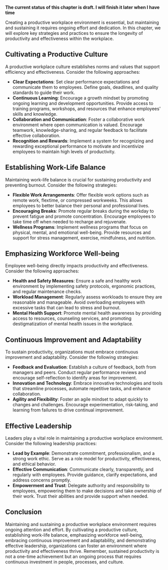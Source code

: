 **The current status of this chapter is draft. I will finish it later when I have time**

Creating a productive workplace environment is essential, but maintaining and sustaining it requires ongoing effort and dedication. In this chapter, we will explore key strategies and practices to ensure the longevity of productivity and effectiveness within the workplace.

Cultivating a Productive Culture
--------------------------------

A productive workplace culture establishes norms and values that support efficiency and effectiveness. Consider the following approaches:

* **Clear Expectations**: Set clear performance expectations and communicate them to employees. Define goals, deadlines, and quality standards to guide their work.
* **Continuous Learning**: Encourage a growth mindset by promoting ongoing learning and development opportunities. Provide access to training programs, workshops, and resources that enhance employees' skills and knowledge.
* **Collaboration and Communication**: Foster a collaborative work environment where open communication is valued. Encourage teamwork, knowledge-sharing, and regular feedback to facilitate effective collaboration.
* **Recognition and Rewards**: Implement a system for recognizing and rewarding exceptional performance to motivate and incentivize employees to maintain high levels of productivity.

Establishing Work-Life Balance
------------------------------

Maintaining work-life balance is crucial for sustaining productivity and preventing burnout. Consider the following strategies:

* **Flexible Work Arrangements**: Offer flexible work options such as remote work, flextime, or compressed workweeks. This allows employees to better balance their personal and professional lives.
* **Encouraging Breaks**: Promote regular breaks during the workday to prevent fatigue and promote concentration. Encourage employees to take time off when needed to recharge and rejuvenate.
* **Wellness Programs**: Implement wellness programs that focus on physical, mental, and emotional well-being. Provide resources and support for stress management, exercise, mindfulness, and nutrition.

Emphasizing Workforce Well-being
--------------------------------

Employee well-being directly impacts productivity and effectiveness. Consider the following approaches:

* **Health and Safety Measures**: Ensure a safe and healthy work environment by implementing safety protocols, ergonomic practices, and regular maintenance checks.
* **Workload Management**: Regularly assess workloads to ensure they are reasonable and manageable. Avoid overloading employees with excessive tasks that can lead to stress and burnout.
* **Mental Health Support**: Promote mental health awareness by providing access to resources, counseling services, and promoting destigmatization of mental health issues in the workplace.

Continuous Improvement and Adaptability
---------------------------------------

To sustain productivity, organizations must embrace continuous improvement and adaptability. Consider the following strategies:

* **Feedback and Evaluation**: Establish a culture of feedback, both from managers and peers. Conduct regular performance reviews and encourage self-reflection to identify areas for improvement.
* **Innovation and Technology**: Embrace innovative technologies and tools that streamline processes, automate repetitive tasks, and enhance collaboration.
* **Agility and Flexibility**: Foster an agile mindset to adapt quickly to changes and challenges. Encourage experimentation, risk-taking, and learning from failures to drive continual improvement.

Effective Leadership
--------------------

Leaders play a vital role in maintaining a productive workplace environment. Consider the following leadership practices:

* **Lead by Example**: Demonstrate commitment, professionalism, and a strong work ethic. Serve as a role model for productivity, effectiveness, and ethical behavior.
* **Effective Communication**: Communicate clearly, transparently, and regularly with employees. Provide guidance, clarify expectations, and address concerns promptly.
* **Empowerment and Trust**: Delegate authority and responsibility to employees, empowering them to make decisions and take ownership of their work. Trust their abilities and provide support when needed.

Conclusion
----------

Maintaining and sustaining a productive workplace environment requires ongoing attention and effort. By cultivating a productive culture, establishing work-life balance, emphasizing workforce well-being, embracing continuous improvement and adaptability, and demonstrating effective leadership, organizations can foster an environment where productivity and effectiveness thrive. Remember, sustained productivity is not a one-time achievement but an ongoing process that requires continuous investment in people, processes, and culture.
